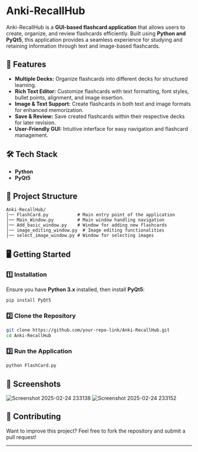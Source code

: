 # Anki-RecallHub

Anki-RecallHub is a **GUI-based flashcard application** that allows users to create, organize, and review flashcards efficiently. Built using **Python and PyQt5**, this application provides a seamless experience for studying and retaining information through text and image-based flashcards.

## 🚀 Features

- **Multiple Decks:** Organize flashcards into different decks for structured learning.
- **Rich Text Editor:** Customize flashcards with text formatting, font styles, bullet points, alignment, and image insertion.
- **Image & Text Support:** Create flashcards in both text and image formats for enhanced memorization.
- **Save & Review:** Save created flashcards within their respective decks for later revision.
- **User-Friendly GUI:** Intuitive interface for easy navigation and flashcard management.

## 🛠️ Tech Stack

- **Python**
- **PyQt5**

## 📂 Project Structure

```
Anki-RecallHub/
│── FlashCard.py           # Main entry point of the application
│── Main_Window.py         # Main window handling navigation
│── Add_basic_window.py    # Window for adding new flashcards
│── image_editing_window.py  # Image editing functionalities
│── select_image_window.py # Window for selecting images
```

## 🖥️ Getting Started

### 1️⃣ Installation

Ensure you have **Python 3.x** installed, then install **PyQt5**:

```sh
pip install PyQt5
```

### 2️⃣ Clone the Repository

```sh
git clone https://github.com/your-repo-link/Anki-RecallHub.git
cd Anki-RecallHub
```

### 3️⃣ Run the Application

```sh
python FlashCard.py
```

## 📸 Screenshots

![Screenshot 2025-02-24 233138](https://github.com/user-attachments/assets/61f670fe-e37a-4e00-bf42-3b37ac73efce)
![Screenshot 2025-02-24 233152](https://github.com/user-attachments/assets/99275d54-c991-4319-9b17-0f6e886eb9ff)

## 🤝 Contributing

Want to improve this project? Feel free to fork the repository and submit a pull request!

---


